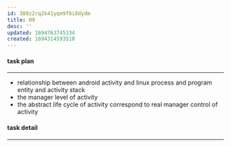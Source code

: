```yaml
---
id: 389z2rq2k41yqm9f6i8dydm
title: 09
desc: ''
updated: 1694763745334
created: 1694314593510
---
```


#### task plan
--------
- relationship between android activity and linux process and program entity and activity stack
- the manager level of activity
- the abstract life cycle of activity correspond to real manager control of activity


#### task detail
-------
